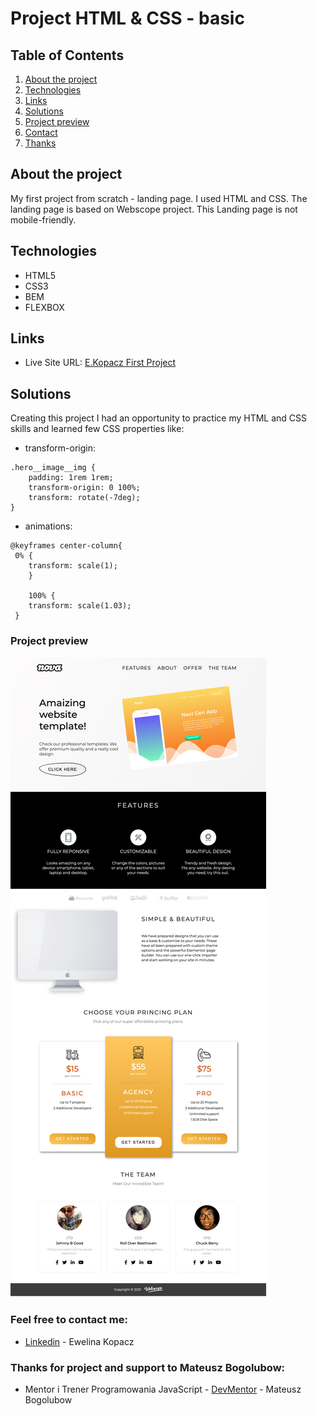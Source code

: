 # Project HTML & CSS - basic

## Table of Contents
1. [About the project](#about-the-project)
2. [Technologies](#technologies)
3. [Links](#links)
4. [Solutions](#solutions)
5. [Project preview](#project-preview)
6. [Contact](#feel-free-to-contact-me)
7. [Thanks](#thanks-for-project-and-support-to-Mateusz-Bogolubow)

## About the project

My first project from scratch - landing page. I used HTML and CSS. 
The landing page is based on Webscope project. This Landing page is not mobile-friendly.

## Technologies

* HTML5
* CSS3
* BEM
* FLEXBOX

## Links

* Live Site URL: [E.Kopacz First Project](https://ekopacz-first-project.netlify.app)

## Solutions
Creating this project I had an opportunity to practice my HTML and CSS skills and learned few CSS properties like:

* transform-origin:

```
.hero__image__img {
    padding: 1rem 1rem;
    transform-origin: 0 100%;
    transform: rotate(-7deg);
}
```

* animations:

```
@keyframes center-column{
 0% {
    transform: scale(1);
    }

    100% {
    transform: scale(1.03);
 }
 ```

 ### Project preview
![Project-preview](./assets/project-preview.png)


### Feel free to contact me:
* [Linkedin](https://www.linkedin.com/in/ewelina-kopacz-929559100/) - Ewelina Kopacz


### Thanks for project and support to Mateusz Bogolubow:
* Mentor i Trener Programowania JavaScript - [DevMentor](https://devmentor.pl/) - Mateusz Bogolubow




